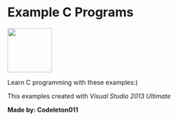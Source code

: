 <h1> Example C Programs </h1>

<img src="http://www.unixstickers.com/image/cache/data/stickers/C/C%20language.sh-600x600.png" width="100"/>

<p> Learn C programming with these examples:) </p>
<p> This examples created with <i>Visual Studio 2013 Ultimate</i> </p>
<b> Made by: Codeleton011 </b>
